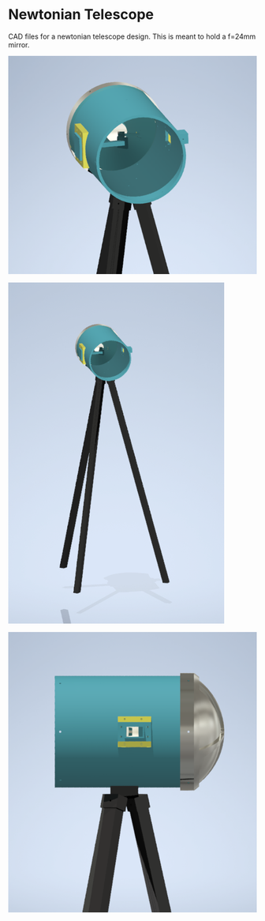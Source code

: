 # Newtonian Telescope
CAD files for a newtonian telescope design. This is meant to hold a f=24mm mirror. 

![Alt text](https://github.com/felix-cf/NewtonianTelescope/blob/main/image3.png?raw=true "NewtonianTelescope")

![Alt text](https://github.com/felix-cf/NewtonianTelescope/blob/main/image2.png?raw=true "NewtonianTelescope")

![Alt text](https://github.com/felix-cf/NewtonianTelescope/blob/main/image.png?raw=true "NewtonianTelescope")

